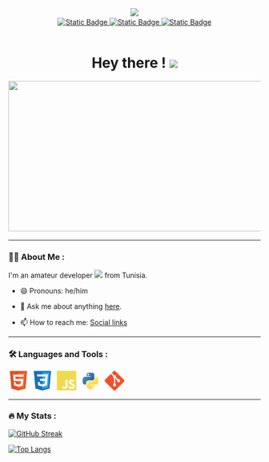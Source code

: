 <div id="header" align="center">
  <img src="https://media.giphy.com/media/M9gbBd9nbDrOTu1Mqx/giphy.gif" width="100"/>
</div>

<div id="badges" align="center">
  <a href="https://linktr.ee/xtreme.mc10">
    <img alt="Static Badge" src="https://img.shields.io/badge/Linktree-darkgreen?style=for-the-badge&logo=linktree&logoColor=white">
  </a>  
  <a href="https://instagram.cm/xtreme.mc10">
    <img alt="Static Badge" src="https://img.shields.io/badge/instagram-magenta?style=for-the-badge&logo=instagram&logoColor=white">
  </a>
  <a href="https://youtube.com/@xtreme_mc">
    <img alt="Static Badge" src="https://img.shields.io/badge/youtube-red?style=for-the-badge&logo=youtube&logoColor=white">
  </a>
  <br>
  <img src="https://komarev.com/ghpvc/?username=xtreme-mc&style=flat-square&color=blue" alt=""/>
  <br>
  <h1>Hey there !
    <img src="https://media.giphy.com/media/hvRJCLFzcasrR4ia7z/giphy.gif" width="30px"/>
  </h1>
  <img src="https://media.giphy.com/media/dWesBcTLavkZuG35MI/giphy.gif" width="600" height="300"/>
</div>

---

### 🧑‍💻 About Me :

I'm an amateur developer <img src="https://media.giphy.com/media/WUlplcMpOCEmTGBtBW/giphy.gif" width="30"> from Tunisia.

- 😄 Pronouns: he/him

- 💬 Ask me about anything [here](https://github.com/xtreme-mc/xtreme-mc/issues).

- 📫 How to reach me: [Social links](https://linktr.ee/xtreme.mc10)

---

### 🛠️ Languages and Tools :

<div>
  <img src="https://raw.githubusercontent.com/devicons/devicon/refs/heads/master/icons/html5/html5-original.svg" title="HTML5" alt="HTML" width="40" height="40"/>&nbsp;
  <img src="https://raw.githubusercontent.com/devicons/devicon/refs/heads/master/icons/css3/css3-original.svg"  title="CSS3" alt="CSS" width="40" height="40"/>&nbsp;
  <img src="https://raw.githubusercontent.com/devicons/devicon/refs/heads/master/icons/javascript/javascript-plain.svg" title="JavaScript" alt="JavaScript" width="40" height="40"/>&nbsp;
  <img src="https://raw.githubusercontent.com/devicons/devicon/refs/heads/master/icons/python/python-original.svg" title="Python" alt="Python" width="40" height="40"/>&nbsp;
  <img src="https://raw.githubusercontent.com/devicons/devicon/refs/heads/master/icons/git/git-original.svg" title="Git" alt="Git" width="40" height="40"/>
</div>

---

### 🔥 My Stats :

[![GitHub Streak](https://github-readme-streak-stats.herokuapp.com?user=xtreme-mc&theme=dark&hide_border=true)](https://git.io/streak-stats)

[![Top Langs](https://github-readme-stats.vercel.app/api/top-langs/?username=xtreme-mc&layout=compact&theme=dark&hide_border=true)](https://github.com/anuraghazra/github-readme-stats)
